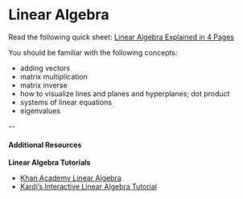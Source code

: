 # Linear Algebra

Read the following quick sheet:
[Linear Algebra Explained in 4 Pages](https://minireference.com/static/tutorials/linear_algebra_in_4_pages.pdf)


You should be familiar with the following concepts:  
* adding vectors
* matrix multiplication
* matrix inverse
* how to visualize lines and planes and hyperplanes; dot product
* systems of linear equations
* eigenvalues

--

#### Additional Resources
**Linear Algebra Tutorials**  
* [Khan Academy Linear Algebra](https://www.khanacademy.org/math/linear-algebra)
* [Kardi’s Interactive Linear Algebra Tutorial](http://people.revoledu.com/kardi/tutorial/LinearAlgebra/index.html)



